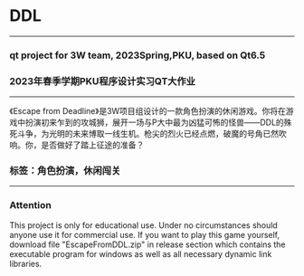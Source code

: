 # DDL
***
### qt project for 3W team, 2023Spring,PKU, based on Qt6.5
### 2023年春季学期PKU程序设计实习QT大作业
***
《Escape from Deadline》是3W项目组设计的一款角色扮演的休闲游戏。你将在游戏中扮演初来乍到的攻城狮，展开一场与P大中最为凶猛可怖的怪兽——DDL的殊死斗争，为光明的未来博取一线生机。枪尖的烈火已经点燃，破魔的号角已然吹响。你，是否做好了踏上征途的准备？
### 标签：角色扮演，休闲闯关
***
### Attention
This project is only for educational use. Under no circumstances should anyone use it for commercial use. If you want to play this game yourself, download file "EscapeFromDDL.zip" in release section which contains the executable program for windows as well as all necessary dynamic link libraries.
